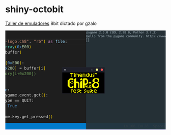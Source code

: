 # shiny-octobit
[Taller de emuladores](https://emuladores.gzalo.com/) 8bit dictado por gzalo

![screenshot](./snapshot.png)
